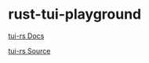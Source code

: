 # rust-tui-playground

[tui-rs Docs](https://docs.rs/tui/latest/tui/)

[tui-rs Source](https://github.com/fdehau/tui-rs)
